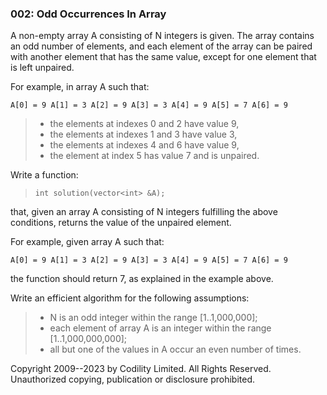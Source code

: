 ### 002: Odd Occurrences In Array

A non-empty array A consisting of N integers is given. The array contains an odd number of elements, and each element of the array can be paired with another element that has the same value, except for one element that is left unpaired.

For example, in array A such that:

`A[0] = 9 A[1] = 3 A[2] = 9 A[3] = 3 A[4] = 9 A[5] = 7 A[6] = 9`

> -   the elements at indexes 0 and 2 have value 9,
> -   the elements at indexes 1 and 3 have value 3,
> -   the elements at indexes 4 and 6 have value 9,
> -   the element at index 5 has value 7 and is unpaired.

Write a function:

> `int solution(vector<int> &A);`

that, given an array A consisting of N integers fulfilling the above conditions, returns the value of the unpaired element.

For example, given array A such that:

`A[0] = 9 A[1] = 3 A[2] = 9 A[3] = 3 A[4] = 9 A[5] = 7 A[6] = 9`

the function should return 7, as explained in the example above.

Write an efficient algorithm for the following assumptions:

> -   N is an odd integer within the range [1..1,000,000];
> -   each element of array A is an integer within the range [1..1,000,000,000];
> -   all but one of the values in A occur an even number of times.

Copyright 2009--2023 by Codility Limited. All Rights Reserved. Unauthorized copying, publication or disclosure prohibited.